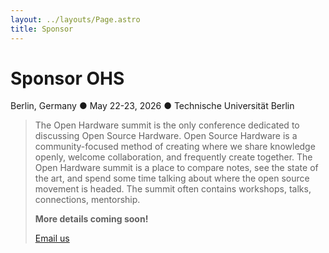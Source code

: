 ```yaml
---
layout: ../layouts/Page.astro
title: Sponsor
---
```


# Sponsor OHS

Berlin, Germany ● May 22-23, 2026 ● Technische Universität Berlin

<blockquote>
    <p>The Open Hardware summit is the only conference dedicated to discussing Open Source Hardware. Open Source Hardware is a community-focused method of creating where we share knowledge openly, welcome collaboration, and frequently create together. The Open Hardware summit is a place to compare notes, see the state of the art, and spend some time talking about where the open source movement is headed. The summit often contains workshops, talks, connections, mentorship.</p>
    <p>
        <strong>More details coming soon!</strong>
    </p>
    <p>
        <a href="mailto:summit@oshwa.org" target="_blank" class="button">Email us</a>
    </p>
</blockquote>
